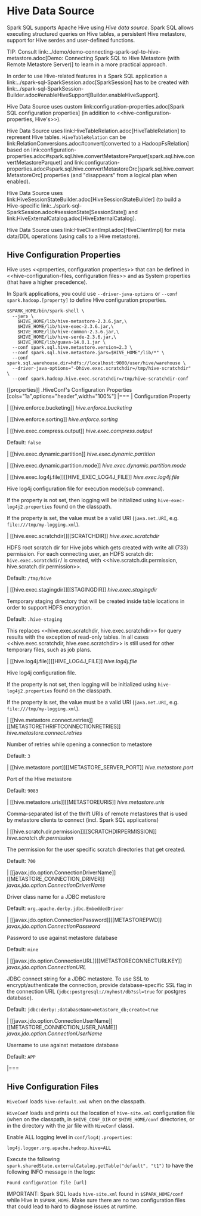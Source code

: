 # Hive Data Source

Spark SQL supports Apache Hive using *Hive data source*. Spark SQL allows executing structured queries on Hive tables, a persistent Hive metastore, support for Hive serdes and user-defined functions.

TIP: Consult link:../demo/demo-connecting-spark-sql-to-hive-metastore.adoc[Demo: Connecting Spark SQL to Hive Metastore (with Remote Metastore Server)] to learn in a more practical approach.

In order to use Hive-related features in a Spark SQL application a link:../spark-sql-SparkSession.adoc[SparkSession] has to be created with link:../spark-sql-SparkSession-Builder.adoc#enableHiveSupport[Builder.enableHiveSupport].

Hive Data Source uses custom link:configuration-properties.adoc[Spark SQL configuration properties] (in addition to <<hive-configuration-properties, Hive's>>).

Hive Data Source uses link:HiveTableRelation.adoc[HiveTableRelation] to represent Hive tables. `HiveTableRelation` can be link:RelationConversions.adoc#convert[converted to a HadoopFsRelation] based on link:configuration-properties.adoc#spark.sql.hive.convertMetastoreParquet[spark.sql.hive.convertMetastoreParquet] and link:configuration-properties.adoc#spark.sql.hive.convertMetastoreOrc[spark.sql.hive.convertMetastoreOrc] properties (and "disappears" from a logical plan when enabled).

Hive Data Source uses link:HiveSessionStateBuilder.adoc[HiveSessionStateBuilder] (to build a Hive-specific link:../spark-sql-SparkSession.adoc#sessionState[SessionState]) and link:HiveExternalCatalog.adoc[HiveExternalCatalog].

Hive Data Source uses link:HiveClientImpl.adoc[HiveClientImpl] for meta data/DDL operations (using calls to a Hive metastore).

## Hive Configuration Properties

Hive uses <<properties, configuration properties>> that can be defined in <<hive-configuration-files, configuration files>> and as System properties (that have a higher precedence).

In Spark applications, you could use `--driver-java-options` or `--conf spark.hadoop.[property]` to define Hive configuration properties.

```shell
$SPARK_HOME/bin/spark-shell \
  --jars \
    $HIVE_HOME/lib/hive-metastore-2.3.6.jar,\
    $HIVE_HOME/lib/hive-exec-2.3.6.jar,\
    $HIVE_HOME/lib/hive-common-2.3.6.jar,\
    $HIVE_HOME/lib/hive-serde-2.3.6.jar,\
    $HIVE_HOME/lib/guava-14.0.1.jar \
  --conf spark.sql.hive.metastore.version=2.3 \
  --conf spark.sql.hive.metastore.jars=$HIVE_HOME"/lib/*" \
  --conf spark.sql.warehouse.dir=hdfs://localhost:9000/user/hive/warehouse \
  --driver-java-options="-Dhive.exec.scratchdir=/tmp/hive-scratchdir" \
  --conf spark.hadoop.hive.exec.scratchdir=/tmp/hive-scratchdir-conf
```

[[properties]]
.HiveConf's Configuration Properties
[cols="1a",options="header",width="100%"]
|===
| Configuration Property

| [[hive.enforce.bucketing]] *hive.enforce.bucketing*

| [[hive.enforce.sorting]] *hive.enforce.sorting*

| [[hive.exec.compress.output]] *hive.exec.compress.output*

Default: `false`

| [[hive.exec.dynamic.partition]] *hive.exec.dynamic.partition*

| [[hive.exec.dynamic.partition.mode]] *hive.exec.dynamic.partition.mode*

| [[hive.exec.log4j.file]][[HIVE_EXEC_LOG4J_FILE]] *hive.exec.log4j.file*

Hive log4j configuration file for execution mode(sub command).

If the property is not set, then logging will be initialized using `hive-exec-log4j2.properties` found on the classpath.

If the property is set, the value must be a valid URI (`java.net.URI`, e.g. `file:///tmp/my-logging.xml`).

| [[hive.exec.scratchdir]][[SCRATCHDIR]] *hive.exec.scratchdir*

HDFS root scratch dir for Hive jobs which gets created with write all (733) permission. For each connecting user, an HDFS scratch dir: `hive.exec.scratchdir`/<username> is created, with <<hive.scratch.dir.permission, hive.scratch.dir.permission>>.

Default: `/tmp/hive`

| [[hive.exec.stagingdir]][[STAGINGDIR]] *hive.exec.stagingdir*

Temporary staging directory that will be created inside table locations in order to support HDFS encryption.

Default: `.hive-staging`

This replaces <<hive.exec.scratchdir, hive.exec.scratchdir>> for query results with the exception of read-only tables. In all cases <<hive.exec.scratchdir, hive.exec.scratchdir>> is still used for other temporary files, such as job plans.

| [[hive.log4j.file]][[HIVE_LOG4J_FILE]] *hive.log4j.file*

Hive log4j configuration file.

If the property is not set, then logging will be initialized using `hive-log4j2.properties` found on the classpath.

If the property is set, the value must be a valid URI (`java.net.URI`, e.g. `file:///tmp/my-logging.xml`).

| [[hive.metastore.connect.retries]][[METASTORETHRIFTCONNECTIONRETRIES]] *hive.metastore.connect.retries*

Number of retries while opening a connection to metastore

Default: `3`

| [[hive.metastore.port]][[METASTORE_SERVER_PORT]] *hive.metastore.port*

Port of the Hive metastore

Default: `9083`

| [[hive.metastore.uris]][[METASTOREURIS]] *hive.metastore.uris*

Comma-separated list of the thrift URIs of remote metastores that is used by metastore clients to connect (incl. Spark SQL applications)

| [[hive.scratch.dir.permission]][[SCRATCHDIRPERMISSION]] *hive.scratch.dir.permission*

The permission for the user specific scratch directories that get created.

Default: `700`

| [[javax.jdo.option.ConnectionDriverName]][[METASTORE_CONNECTION_DRIVER]] *javax.jdo.option.ConnectionDriverName*

Driver class name for a JDBC metastore

Default: `org.apache.derby.jdbc.EmbeddedDriver`

| [[javax.jdo.option.ConnectionPassword]][[METASTOREPWD]] *javax.jdo.option.ConnectionPassword*

Password to use against metastore database

Default: `mine`

| [[javax.jdo.option.ConnectionURL]][[METASTORECONNECTURLKEY]] *javax.jdo.option.ConnectionURL*

JDBC connect string for a JDBC metastore. To use SSL to encrypt/authenticate the connection, provide database-specific SSL flag in the connection URL (`jdbc:postgresql://myhost/db?ssl=true` for postgres database).

Default: `jdbc:derby:;databaseName=metastore_db;create=true`

| [[javax.jdo.option.ConnectionUserName]][[METASTORE_CONNECTION_USER_NAME]] *javax.jdo.option.ConnectionUserName*

Username to use against metastore database

Default: `APP`

|===

## Hive Configuration Files

`HiveConf` loads `hive-default.xml` when on the classpath.

`HiveConf` loads and prints out the location of `hive-site.xml` configuration file (when on the classpath, in `$HIVE_CONF_DIR` or `$HIVE_HOME/conf` directories, or in the directory with the jar file with `HiveConf` class).

Enable ALL logging level in `conf/log4j.properties`:

```
log4j.logger.org.apache.hadoop.hive=ALL
```

Execute the following `spark.sharedState.externalCatalog.getTable("default", "t1")` to have the following INFO message in the logs:

```
Found configuration file [url]
```

IMPORTANT: Spark SQL loads `hive-site.xml` found in `$SPARK_HOME/conf` while Hive in `$SPARK_HOME`. Make sure there are no two configuration files that could lead to hard to diagnose issues at runtime.

